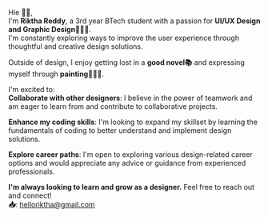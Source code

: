 Hie 👋🏻, <br>
I'm **Riktha Reddy**, a 3rd year BTech student with a passion for **UI/UX Design and Graphic Design**👩🏻‍💻.<br> I'm constantly exploring ways to improve the user experience through thoughtful and creative design solutions.

Outside of design, I enjoy getting lost in a **good novel📚** and expressing myself through **painting👩🏻‍🎨**.

I'm excited to:<br>
**Collaborate with other designers**: I believe in the power of teamwork and am eager to learn from and contribute to collaborative projects.<br>

**Enhance my coding skills**: I'm looking to expand my skillset by learning the fundamentals of coding to better understand and implement design solutions.<br>

**Explore career paths**: I'm open to exploring various design-related career options and would appreciate any advice or guidance from experienced professionals.<br>


**I'm always looking to learn and grow as a designer.**
Feel free to reach out and connect!<br>
**📥**: helloriktha@gmail.com

